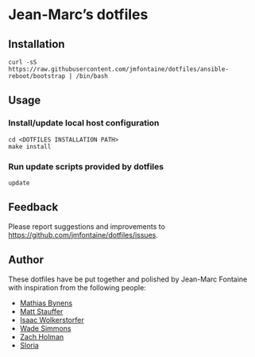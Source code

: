 # Jean-Marc’s dotfiles

## Installation

```shell
curl -sS https://raw.githubusercontent.com/jmfontaine/dotfiles/ansible-reboot/bootstrap | /bin/bash
```

## Usage

### Install/update local host configuration

```shell
cd <DOTFILES INSTALLATION PATH>
make install
```

### Run update scripts provided by dotfiles

```shell
update
```

## Feedback

Please report suggestions and improvements to https://github.com/jmfontaine/dotfiles/issues.

## Author

These dotfiles have be put together and polished by Jean-Marc Fontaine with inspiration from the following people:

* [Mathias Bynens](https://github.com/mathiasbynens/dotfiles)
* [Matt Stauffer](https://github.com/mattstauffer/ohmyzsh-dotfiles)
* [Isaac Wolkerstorfer](https://gist.github.com/agnoster/3712874)
* [Wade Simmons](https://github.com/wadey/dotfiles)
* [Zach Holman](https://github.com/holman/dotfiles)
* [Sloria](https://github.com/sloria/dotfiles)
